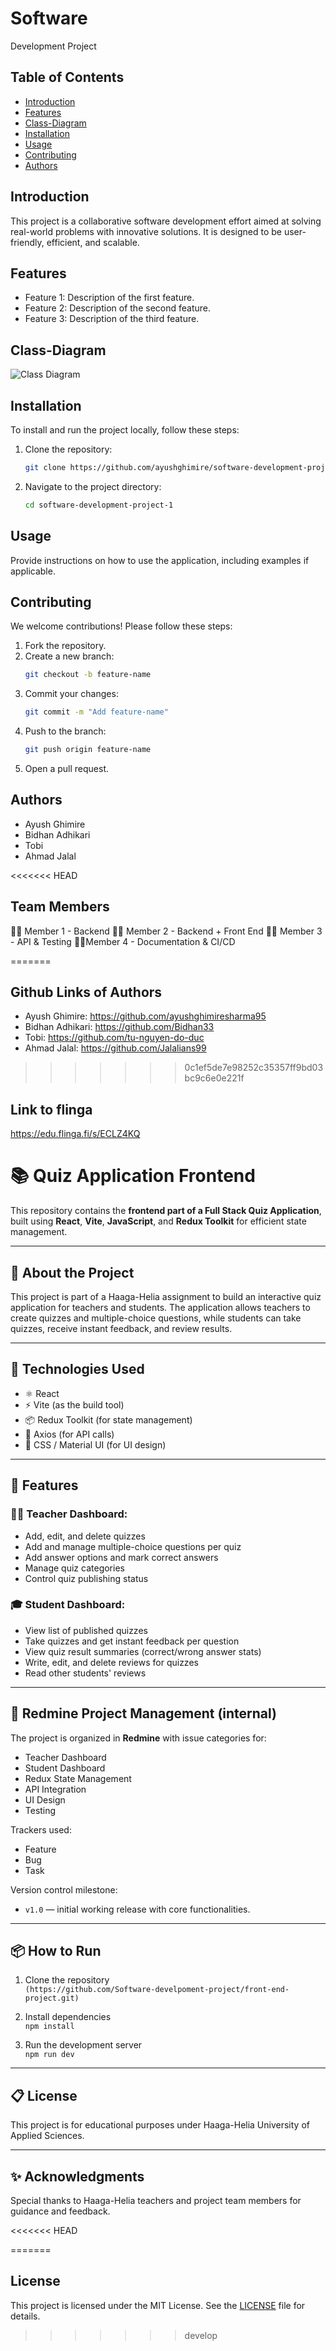 # Software
Development Project

## Table of Contents
- [Introduction](#introduction)
- [Features](#features)
- [Class-Diagram](#class-diagram)
- [Installation](#installation)
- [Usage](#usage)
- [Contributing](#contributing)
- [Authors](#authors)


## Introduction
This project is a collaborative software development effort aimed at solving real-world problems with innovative solutions. It is designed to be user-friendly, efficient, and scalable.

## Features
- Feature 1: Description of the first feature.
- Feature 2: Description of the second feature.
- Feature 3: Description of the third feature.

## Class-Diagram
![Class Diagram](./class-diagram.png)

## Installation
To install and run the project locally, follow these steps:
1. Clone the repository:
    ```bash
    git clone https://github.com/ayushghimire/software-development-project-1.git
    ```
2. Navigate to the project directory:
    ```bash
    cd software-development-project-1
    ```


## Usage
Provide instructions on how to use the application, including examples if applicable.

## Contributing
We welcome contributions! Please follow these steps:
1. Fork the repository.
2. Create a new branch:
    ```bash
    git checkout -b feature-name
    ```
3. Commit your changes:
    ```bash
    git commit -m "Add feature-name"
    ```
4. Push to the branch:
    ```bash
    git push origin feature-name
    ```
5. Open a pull request.

## Authors
- Ayush Ghimire
- Bidhan Adhikari
- Tobi
- Ahmad Jalal

<<<<<<< HEAD

## Team Members
👨‍💻 Member 1 - Backend 
👩‍💻 Member 2 - Backend + Front End
👨‍💻 Member 3 - API & Testing 
👨‍💻Member 4 - Documentation & CI/CD 

=======
## Github Links of Authors
- Ayush Ghimire: https://github.com/ayushghimiresharma95
- Bidhan Adhikari: https://github.com/Bidhan33
- Tobi: https://github.com/tu-nguyen-do-duc
- Ahmad Jalal: https://github.com/Jalalians99
>>>>>>> 0c1ef5de7e98252c35357ff9bd03bc9c6e0e221f

## Link to flinga
https://edu.flinga.fi/s/ECLZ4KQ





# 📚 Quiz Application Frontend

This repository contains the **frontend part of a Full Stack Quiz Application**, built using **React**, **Vite**, **JavaScript**, and **Redux Toolkit** for efficient state management.

---

## 📌 About the Project

This project is part of a Haaga-Helia assignment to build an interactive quiz application for teachers and students. The application allows teachers to create quizzes and multiple-choice questions, while students can take quizzes, receive instant feedback, and review results.

---

## 🔧 Technologies Used

- ⚛️ React
- ⚡ Vite (as the build tool)
- 📦 Redux Toolkit (for state management)
- 📡 Axios (for API calls)
- 🎨 CSS / Material UI (for UI design)

---

## 🎯 Features

### 👩‍🏫 Teacher Dashboard:
- Add, edit, and delete quizzes
- Add and manage multiple-choice questions per quiz
- Add answer options and mark correct answers
- Manage quiz categories
- Control quiz publishing status

### 🎓 Student Dashboard:
- View list of published quizzes
- Take quizzes and get instant feedback per question
- View quiz result summaries (correct/wrong answer stats)
- Write, edit, and delete reviews for quizzes
- Read other students' reviews

---



## 📅 Redmine Project Management (internal)

The project is organized in **Redmine** with issue categories for:
- Teacher Dashboard
- Student Dashboard
- Redux State Management
- API Integration
- UI Design
- Testing

Trackers used:
- Feature
- Bug
- Task

Version control milestone:
- `v1.0` — initial working release with core functionalities.

---

## 📦 How to Run

1. Clone the repository  
   `(https://github.com/Software-develpoment-project/front-end-project.git)`

2. Install dependencies  
   `npm install`

3. Run the development server  
   `npm run dev`

---

## 📋 License

This project is for educational purposes under Haaga-Helia University of Applied Sciences.

---

## ✨ Acknowledgments

Special thanks to Haaga-Helia teachers and project team members for guidance and feedback.


<<<<<<< HEAD

=======
## License
This project is licensed under the MIT License. See the [LICENSE](LICENSE) file for details.
>>>>>>> develop





